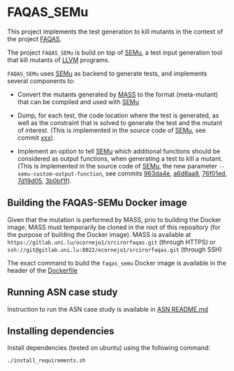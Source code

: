 # FAQAS_SEMu

This project implements the test generation to kill mutants in the context of the project [FAQAS](https://faqas.uni.lu/).

The project `FAQAS_SEMu` is build on top of [SEMu](https://github.com/thierry-tct/KLEE-SEMu), 
a test input generation tool that kill mutants of [LLVM](https://llvm.org/) programs. 

`FAQAS_SEMu` uses [SEMu](https://github.com/thierry-tct/KLEE-SEMu) as backend to generate tests, and implements several components to:

- Convert the mutants generated by [MASS](https://arxiv.org/abs/2101.05111) to the format (meta-mutant) that 
can be compiled and used with [SEMu](https://github.com/thierry-tct/KLEE-SEMu)

- Dump, for each test, the code location where the test is generated, as well as the 
constraint that is solved to generate the test and the mutant of interest. (This is implemented in the source code of [SEMu](https://github.com/thierry-tct/KLEE-SEMu), see commit [xxx]()).

- Implement an option to tell [SEMu](https://github.com/thierry-tct/KLEE-SEMu) which additional functions should be considered as output functions, 
when generating a test to kill a mutant. (This is implemented in the source code of [SEMu](https://github.com/thierry-tct/KLEE-SEMu), the new parameter `--semu-custom-output-function`, see commits 
[963da4e](https://github.com/thierry-tct/KLEE-SEMu/commit/963da4e88cfe541389e674ea3d6e78c1aa74dc21), 
[a6d8aa8](https://github.com/thierry-tct/KLEE-SEMu/commit/a6d8aa815e2094b31704919297d7a41622c1b045), 
[76f01ed](https://github.com/thierry-tct/KLEE-SEMu/commit/76f01ed598a42d7398acd5b2b40d9a4781746d35), 
[7d19d05](https://github.com/thierry-tct/KLEE-SEMu/commit/7d19d050b967e741f9d215b41f7d51070bfad0a2),
[3b0bf1f](https://github.com/thierry-tct/KLEE-SEMu/commit/3b0bf1f548b5f7130768f8495916c98c16034f8c#diff-b335630551682c19a781afebcf4d07bf978fb1f8ac04c6bf87428ed5106870f5)).

## Building the FAQAS-SEMu Docker image
Given that the mutation is performed by MASS, prio to building the Docker image, MASS must temporarily be cloned in the root of this repository (for the purpose of building the Docker image). MASS is available at `https://gitlab.uni.lu/ocornejo1/srcirorfaqas.git` (through HTTPS) or `ssh://git@gitlab.uni.lu:8022/ocornejo1/srcirorfaqas.git` (through SSH)

The exact command to build the `faqas_semu` Docker image is available in the header of the [Dockerfile](Dockerfile)

## Running ASN case study
Instruction to run the ASN case study is available in [ASN README.md](case_studies/ASN/README.md)

## Installing dependencies

Install dependencies (tested on ubuntu) using the following command:
```
./install_requirements.sh
```

